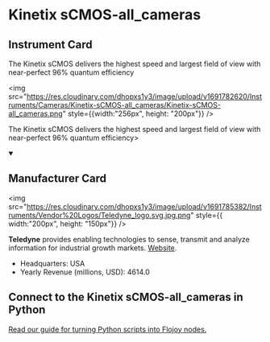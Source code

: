 
# Kinetix sCMOS-all_cameras

## Instrument Card

<div className="flex">

<div>

The Kinetix sCMOS delivers the highest speed and largest field of view with near-perfect 96% quantum efficiency

</div>

<img src="https://res.cloudinary.com/dhopxs1y3/image/upload/v1691782620/Instruments/Cameras/Kinetix-sCMOS-all_cameras/Kinetix-sCMOS-all_cameras.png" style={{width:"256px", height: "200px"}} />

</div>

The Kinetix sCMOS delivers the highest speed and largest field of view with near-perfect 96% quantum efficiency>

<details open>
<summary><h2>Manufacturer Card</h2></summary>

<img src="https://res.cloudinary.com/dhopxs1y3/image/upload/v1691785382/Instruments/Vendor%20Logos/Teledyne_logo.svg.jpg.png" style={{ width:"200px", height: "150px"}} />

**Teledyne** provides enabling technologies to sense, transmit and analyze information for industrial growth markets. <a href="https://www.teledyne.com">Website</a>.

<ul>
  <li>Headquarters: USA</li>
  <li>Yearly Revenue (millions, USD): 4614.0</li>
</ul>
</details>

## Connect to the Kinetix sCMOS-all_cameras in Python

[Read our guide for turning Python scripts into Flojoy nodes.](https://docs.flojoy.ai/custom-nodes/creating-custom-node/)



